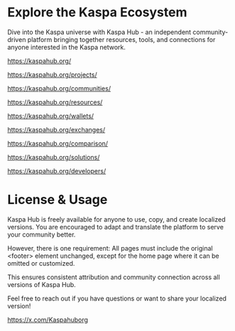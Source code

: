 # Explore the Kaspa Ecosystem
Dive into the Kaspa universe with Kaspa Hub - an independent community-driven platform bringing together resources, tools, and connections for anyone interested in the Kaspa network.

https://kaspahub.org/

https://kaspahub.org/projects/

https://kaspahub.org/communities/

https://kaspahub.org/resources/

https://kaspahub.org/wallets/

https://kaspahub.org/exchanges/

https://kaspahub.org/comparison/

https://kaspahub.org/solutions/

https://kaspahub.org/developers/


# License & Usage

Kaspa Hub is freely available for anyone to use, copy, and create localized versions. You are encouraged to adapt and translate the platform to serve your community better.

However, there is one requirement:
All pages must include the original &lt;footer&gt; element unchanged, except for the home page where it can be omitted or customized.

This ensures consistent attribution and community connection across all versions of Kaspa Hub.

Feel free to reach out if you have questions or want to share your localized version!

https://x.com/Kaspahuborg
